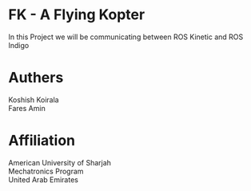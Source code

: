 # FK - A Flying Kopter

In this Project we will be communicating between ROS Kinetic and ROS Indigo

# Authers
Koshish Koirala
<br> Fares Amin

# Affiliation
American University of Sharjah
<br>Mechatronics Program
<br>United Arab Emirates

